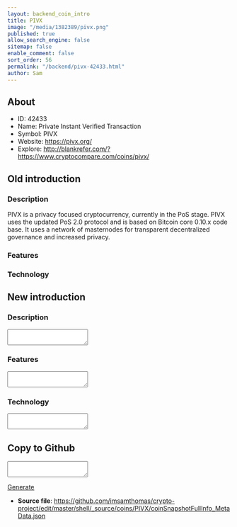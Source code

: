 ```yaml
---
layout: backend_coin_intro
title: PIVX
image: "/media/1382389/pivx.png"
published: true
allow_search_engine: false
sitemap: false
enable_comment: false
sort_order: 56
permalink: "/backend/pivx-42433.html"
author: Sam
---
```


## About

- ID: 42433
- Name: Private Instant Verified Transaction
- Symbol: PIVX
- Website: https://pivx.org/
- Explore: http://blankrefer.com/?https://www.cryptocompare.com/coins/pivx/


## Old introduction

### Description

<p>PIVX is a privacy focused cryptocurrency, currently in the PoS stage. PIVX uses the updated PoS 2.0 protocol and is based on Bitcoin core 0.10.x code base. It uses a network of masternodes for transparent decentralized governance and increased privacy.</p>

### Features


### Technology




## New introduction


### Description
<textarea id="meta_description" name="description"></textarea>

### Features
<textarea id="meta_features" name="features"></textarea>

### Technology
<textarea id="meta_technology" name="technology"></textarea>


## Copy to Github

<textarea id="coinsnapshotfullinfo_metadata"></textarea>

<a href="#gen" onclick="generateMetaDatJson()">Generate</a>

- **Source file**: <a href="https://github.com/imsamthomas/crypto-project/edit/master/shell/_source/coins/PIVX/coinSnapshotFullInfo_MetaData.json">https://github.com/imsamthomas/crypto-project/edit/master/shell/_source/coins/PIVX/coinSnapshotFullInfo_MetaData.json</a>

